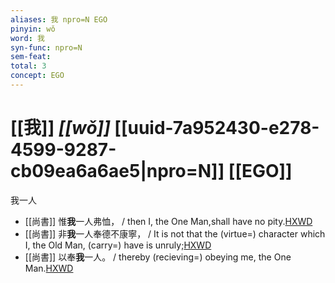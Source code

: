 ```yaml
---
aliases: 我 npro=N EGO
pinyin: wǒ
word: 我
syn-func: npro=N
sem-feat: 
total: 3
concept: EGO 
---
```

# [[我]] *[[wǒ]]*  [[uuid-7a952430-e278-4599-9287-cb09ea6a6ae5|npro=N]] [[EGO]]
我一人
 - [[尚書]] 惟**我**一人弗恤， / then I, the One Man,shall have no pity.[HXWD](https://hxwd.org/textview.html?location=KR1b0001_tls_038-1a.134)
 - [[尚書]] 非**我**一人奉德不康寧， / It is not that the (virtue=) character which I, the Old Man, (carry=) have is unruly;[HXWD](https://hxwd.org/textview.html?location=KR1b0001_tls_042-2a.68)
 - [[尚書]] 以奉**我**一人。 / thereby (recieving=) obeying me, the One Man.[HXWD](https://hxwd.org/textview.html?location=KR1b0001_tls_055-2a.100)